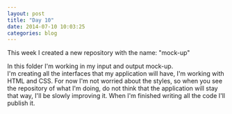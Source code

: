 ```yaml
---
layout: post
title: "Day 10"
date: 2014-07-10 10:03:25
categories: blog
---
```


This week I created a new repository with the name: "mock-up"

In this folder I'm working in my input and output mock-up.  
I'm creating all the interfaces that my application will have, I'm working with HTML and CSS.
For now I'm not worried about the styles, so when you see the repository of what I'm doing, do not think that the application will stay that way, I'll be slowly improving it.
When I'm finished writing all the code I'll publish it.
